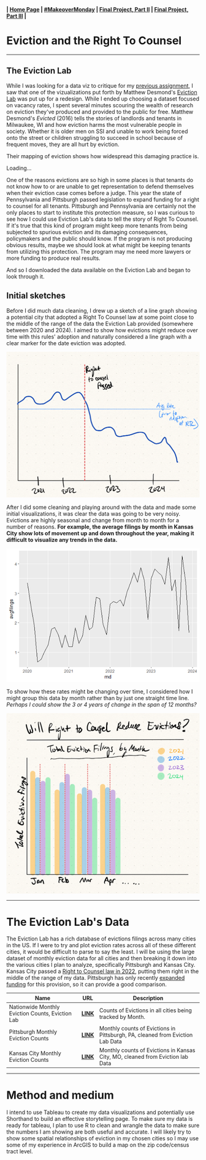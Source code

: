 <b> | [Home Page](https://morgansh9212.github.io/morgan_shaw_portfolio/) | [#MakeoverMonday](https://morgansh9212.github.io/morgan_shaw_portfolio/MakeoverMonday_34.html) | [Final Project, Part II](https://morgansh9212.github.io/morgan_shaw_portfolio/finalproject_part_ii.html) | [Final Project, Part III](https://morgansh9212.github.io/morgan_shaw_portfolio/finalproject_part_ii.html) |</b>
  


# Eviction and the Right To Counsel
-----------
## The Eviction Lab

While I was looking for a data viz to critique for my [previous assignment](MakeoverMonday_34.html), I saw that one of the vizualizations put forth by Matthew Desmond's [Eviction Lab](evictionlab.org) was put up for a redesign. 
While I ended up choosing a dataset focused on vacancy rates, I spent several minutes scouring the wealth of research on eviction they've produced and provided to the public for free. 
Matthew Desmond's *Evicted* (2016) tells the stories of landlords and tenants in Milwaukee, WI and how eviction harms the most vulnerable people in society. 
Whether it is older men on SSI and unable to work being forced onto the street or children struggling to succeed in school because of frequent moves, they are all hurt by eviction.

Their mapping of eviction shows how widespread this damaging practice is. 
<div data-pym-src="https://evictionlab.org/map/?m=raw&c=p&b=efr&s=all&r=states&y=2018&z=3.94&lat=38.14&lon=-97.54&lang=en&embed=true">Loading...</div><script type="text/javascript" src="https://pym.nprapps.org/pym-loader.v1.min.js"></script>

One of the reasons evictions are so high in some places is that tenants do not know how to or are unable to get representation to defend themselves when their eviction case comes before a judge. This year the state of Pennsylvania and Pittsburgh passed legislation to expand funding for a right to counsel for all tenants. Pittsburgh and Pennsylvania are certainly not the only places to start to institute this protection measure, so I was curious to see how I could use Eviction Lab's data to tell the story of Right To Counsel. If it's true that this kind of program might keep more tenants from being subjected to spurious eviction and its damaging consequences, policymakers and the public should know. If the program is not producing obvious results, maybe we should look at what might be keeping tenants from utilizing this protection. The program may me need more lawyers or more funding to produce real results. 

And so I downloaded the data available on the Eviction Lab and began to look through it.

## Initial sketches
Before I did much data cleaning, I drew up a sketch of a line graph showing a potential city that adopted a Right To Counsel law at some point close to the middle of the range of the data the Eviction Lab provided (somewhere between 2020 and 2024). I aimed to show how evictions might reduce over time with this rules' adoption and naturally considered a line graph with a clear marker for the date eviction was adopted.  

<img src="fp_pi_sketch1.png"
  width="600"/>

After I did some cleaning and playing around with the data and made some initial visualizations, it was clear the data was going to be very noisy. Evictions are highly seasonal and change from month to month for a number of reasons. 
**For example, the average filings by month in Kansas City show lots of movement up and down throughout the year, making it difficult to visualize any trends in the data.**  

![Line graph of average filings in KC showing lots of movement up and down](/kc_avgevictionfilingsbymonth.png)

To show how these rates might be changing over time, I considered how I might group this data by month rather than by just one straight time line. 
*Perhaps I could show the 3 or 4 years of change in the span of 12 months?*  


<img src="fp_pi_sketch2bar.png"
    width="600"/>

------------------------------------  
# The Eviction Lab's Data

The Eviction Lab has a rich database of evictions filings across many cities in the US. If I were to try and plot eviction rates across all of these different cities, it would be difficult to parse to say the least. 
I will be using the large dataset of monthly eviction data for all cities and then breaking it down into the various cities I plan to analyze, specifically Pittsburgh and Kansas City. Kansas City passed a [Right to Counsel law in 2022](https://www.kansascity.com/news/politics-government/article256472976.html), putting them right in the middle of the range of my data. Pittsburgh has only recently [expanded funding](https://www.post-gazette.com/news/politics-local/2024/09/04/pittsburgh-city-council-funding-eviction-prevention-programs/stories/202409040078#:~:text=City%20Council%20approves%20additional%20funding%20for%20eviction%20prevention%20programs,-Hallie%20Lauer&text=Nearly%20a%20quarter%20of%20Pittsburgh's,by%20City%20Council%20on%20Wednesday.) for this provision, so it can provide a good comparison.  


| Name | URL | Description |
|------|-----|-------------|
|Nationwide Monthly Eviction Counts, Eviction Lab|[**LINK**](https://evictionlab.org/eviction-tracking/get-the-data/#:~:text=Monthly%20Data-,All%20Cities,-%2D)| Counts of Evictions in all cities being tracked by Month.|
|Pittsburgh Monthly Eviction Counts|[**LINK**](/pgh_eviction_data.csv)|Monthly counts of Evictions in Pittsburgh, PA, cleaned from Eviction Lab Data|
|Kansas City Monthly Eviction Counts|[**LINK**](/kc_evictions_sepdate.csv)|Monthly counts of Evictions in Kansas City, MO, cleaned from Eviction lab Data|

--------
# Method and medium
I intend to use Tableau to create my data visualizations and potentially use Shorthand to build an effective storytelling page. 
To make sure my data is ready for tableau, I plan to use R to clean and wrangle the data to make sure the numbers I am showing are both useful and accurate. 
I will likely try to show some spatial relationships of eviction in my chosen cities so I may use some of my experience in ArcGIS to build a map on the zip code/census tract level. 
